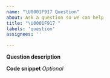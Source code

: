 ```yaml
---
name: "\U0001F917 Question"
about: Ask a question so we can help
title: "\U0001F917 "
labels: 'question'
assignees: ''

---
```


**Question description**

**Code snippet** _Optional_

```go

```
